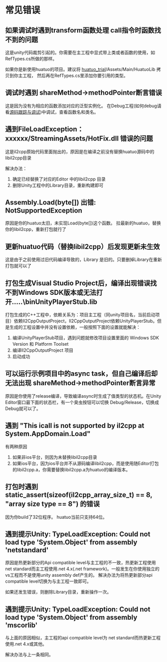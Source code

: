 # 常见错误

## 如果调试时遇到transform函数处理 call指令时函数找不到的问题

这是unity代码裁剪引起的。你需要在主工程中显式带上类或者函数的使用，如RefTypes.cs所做的那样。

如果你是新使用huatuo的项目。建议将 [huatuo_trial](https://github.com/focus-creative-games/huatuo_trial)/Assets/Main/HuatuoLib 拷贝到你主工程，
然后再在RefTypes.cs里添加你要引用的类型。

## 调试时遇到 shareMethod-&gt;methodPointer断言错误

这是因为没有为相应的函数添加对应的泛型实例化。 在Debug工程(如何debug请看[源码跟踪与调试](source_inspect.md))中调试，查看函数名和类名。

## 遇到FileLoadException：xxxxxx/StreamingAssets/HotFix.dll 错误的问题

这是il2cpp原始代码里面抛出的，原因是在编译之前没有替换huatuo源码中的libil2cpp目录

解决办法：

  1. 确定已经替换了对应的Editor 中的libil2cpp 目录
  2. 删除Unity工程中的Library目录，重新构建即可

## Assembly.Load(byte[]) 出错: NotSupportedException

原因是你的huatuo太旧，未实现Load(byte[])这个函数。 拉最新的huatuo，替换你的libil2cpp，重新打包就行了

## 更新huatuo代码（替换libil2cpp）后发现更新未生效

这是由于之前使用过旧代码编译导致的，Library 是旧的。只要删掉Library在重新打包就可以了

## 打包生成Visual Studio Project后，编译出现错误找不到Windows SDK版本或无法打开.....\binUnityPlayerStub.lib

  打包生成的C++工程中，依赖关系为：项目主工程（同unity项目名，当前启动项目）依赖Il2CppOutputProject，Il2CppOutputProject依赖UnityPlayerStub。但是生成的工程设置中并没有设置依赖，一般按照下面的设置就能解决：

  1. 编译UnityPlayerStub项目，遇到问题就修改项目设置里面的 Windows SDK Version 和 Platform Toolset
  2. 编译Il2CppOutputProject 项目
  3. 启动成功

## 可以运行示例项目中的async task，但自己编译后却无法出现 shareMethod->methodPointer断言异常

原因是你使用了release编译，导致编译async时生成了值类型的状态机。在Unity Editor窗口最下面的状态栏，有一个臭虫按钮可以切换 Debug/Release，切换成Debug就可以了。

## 遇到  "This icall is not supported by il2cpp at System.AppDomain.Load"

有两种原因

1. 如果非ios平台，则因为未替换libil2cpp目录
2. 如果ios平台，因为ios平台并不从源码编译libil2cpp，而是使用随Editor打包的libil2cpp.a，你需要替换libil2cpp.a为huatuo的编译版本。

## 打包时遇到 static_assert(sizeof(il2cpp_array_size_t) == 8, "array size type == 8") 的错误

因为你build了32位程序。 huatuo当前只支持64位。

## 遇到提示Unity: TypeLoadException: Could not load type 'System.Object' from assembly 'netstandard'

原因是热更新部分的Api compatible level与主工程的不一致，热更新工程使用net standard而主工程使用.net 4.x(.net framework)。一般发生在你使用独立的vs工程而不是使用unity assembly def产生的。
解决办法为将热更新部分api compatible level切换为与主工程一致即可。

如果还发生错误，则删除Library目录，重新操作一次。

## 遇到提示Unity: TypeLoadException: Could not load type 'System.Object' from assembly 'mscorlib'

与上面的原因相似，主工程的api compatible level为 net standard而热更新工程使用.net 4.x或其他。

解决办法与上一条相同。
